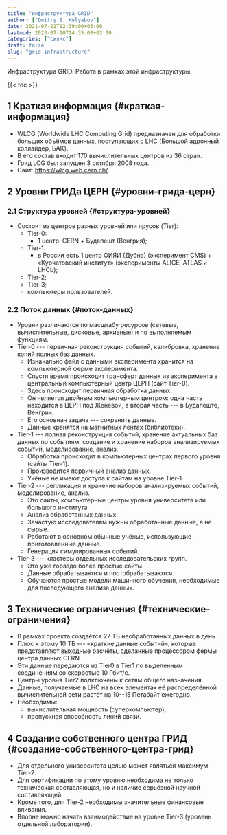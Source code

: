 ```yaml
---
title: "Инфраструктура GRID"
author: ["Dmitry S. Kulyabov"]
date: 2021-07-21T12:39:00+03:00
lastmod: 2023-07-10T14:35:00+03:00
categories: ["сиянс"]
draft: false
slug: "grid-infrastructure"
---
```


Инфраструктура GRID. Работа в рамках этой инфраструктуры.

<!--more-->

{{< toc >}}


## <span class="section-num">1</span> Краткая информация {#краткая-информация}

-   WLCG (Worldwide LHC Computing Grid) предназначен для обработки больших объёмов данных, поступающих с LHC (Большой адронный коллайдер, БАК).
-   В его состав входит 170 вычислительных центров из 36 стран.
-   Грид LCG был запущен 3 октября 2008 года.
-   Сайт: <https://wlcg.web.cern.ch/>


## <span class="section-num">2</span> Уровни ГРИДа ЦЕРН {#уровни-грида-церн}


### <span class="section-num">2.1</span> Структура уровней {#структура-уровней}

-   Состоит из центров разных уровней или ярусов (Tier):
    -   Tier-0:
        -   1 центр: CERN + Будапешт (Венгрия);
    -   Tier-1:
        -   в России есть 1 центр ОИЯИ (Дубна) (эксперимент CMS) + «Курчатовский институт» (эксперименты ALICE, ATLAS и LHCb);
    -   Tier-2;
    -   Tier-3;
    -   компьютеры пользователей.


### <span class="section-num">2.2</span> Поток данных {#поток-данных}

-   Уровни различаются по масштабу ресурсов (сетевые, вычислительные, дисковые, архивные) и по выполняемым функциям.
-   Tier-0 --- первичная реконструкция событий, калибровка, хранение копий полных баз данных.
    -   Изначально файл с данными эксперимента хранится на компьютерной ферме эксперимента.
    -   Спустя время происходит трансферт данных из эксперимента в центральный компьютерный центр ЦЕРН (сайт Tier-0).
    -   Здесь происходит первичная обработка данных.
    -   Он является двойным компьютерным центром: одна часть находится в ЦЕРН под Женевой, а вторая часть --- в Будапеште, Венгрии.
    -   Его основная задача --- сохранить данные.
    -   Данные хранятся на магнитных лентах (библиотеки).
-   Tier-1 --- полная реконструкция событий, хранение актуальных баз данных по событиям, создание и хранение наборов анализируемых событий, моделирование, анализ.
    -   Обработка происходит в компьютерных центрах первого уровня (сайты Tier-1).
    -   Производится первичный анализ данных.
    -   Учёные не имеют доступа к сайтам на уровне Tier-1.
-   Tier-2 --- репликация и хранение наборов анализируемых событий, моделирование, анализ.
    -   Это сайты, компьютерные центры уровня университета или большого института.
    -   Анализ обработанных данных.
    -   Зачастую исследователям нужны обработанные данные, а не сырые.
    -   Работают в основном обычные учёные, использующие приготовленные данные.
    -   Генерация симулированных событий.
-   Tier-3 --- кластеры отдельных исследовательских групп.
    -   Это уже гораздо более простые сайты.
    -   Данные обрабатываются и постобрабатываются.
    -   Обучаются простые модели машинного обучения, необходимые для последующего анализа данных.


## <span class="section-num">3</span> Технические ограничения {#технические-ограничения}

-   В рамках проекта создаётся 27 ТБ необработанных данных в день.
-   Плюс к этому 10 ТБ --- «краткие данные событий», которые представляют выходные расчёты, сделанные процессором фермы центра данных CERN.
-   Эти данные передаются из Tier0 в Tier1 по выделенным соединениям со скоростью 10 Гбит/с.
-   Центры уровня Tier2 подключены к сетям общего назначения.
-   Данные, получаемые в LHC на всех элементах её распределённой вычислительной сети растёт на 10--15 Петабайт ежегодно.
-   Необходимы:
    -   вычислительная мощность (суперкомпьютер);
    -   пропускная способность линий связи.


## <span class="section-num">4</span> Создание собственного центра ГРИД {#создание-собственного-центра-грид}

-   Для отдельного университета целью может являться максимум Tier-2.
-   Для сертификации по этому уровню необходима не только техническая составляющая, но и наличие серьёзной научной составляющей.
-   Кроме того, для Tier-2 необходимы значительные финансовые вливания.
-   Вполне можно начать взаимодействие на уровне Tier-3 (уровень отдельной лаборатории).
